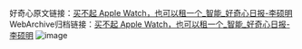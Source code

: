 好奇心原文链接：[买不起 Apple Watch，也可以租一个_智能_好奇心日报-李硕明](https://www.qdaily.com/articles/7342.html)
WebArchive归档链接：[买不起 Apple Watch，也可以租一个_智能_好奇心日报-李硕明](http://web.archive.org/web/20190623172231/https://www.qdaily.com/articles/7342.html)
![image](http://ww3.sinaimg.cn/large/007d5XDply1g3wjcejf1gj30u02hakh3)